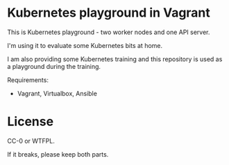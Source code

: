 # Kubernetes playground in Vagrant

This is Kubernetes playground - two worker nodes and one API server. 

I'm using it to evaluate some Kubernetes bits at home. 

I am also providing some Kubernetes training and this repository is used
as a playground during the training.

Requirements:

 * Vagrant, Virtualbox, Ansible

# License

CC-0 or WTFPL.

If it breaks, please keep both parts. 
